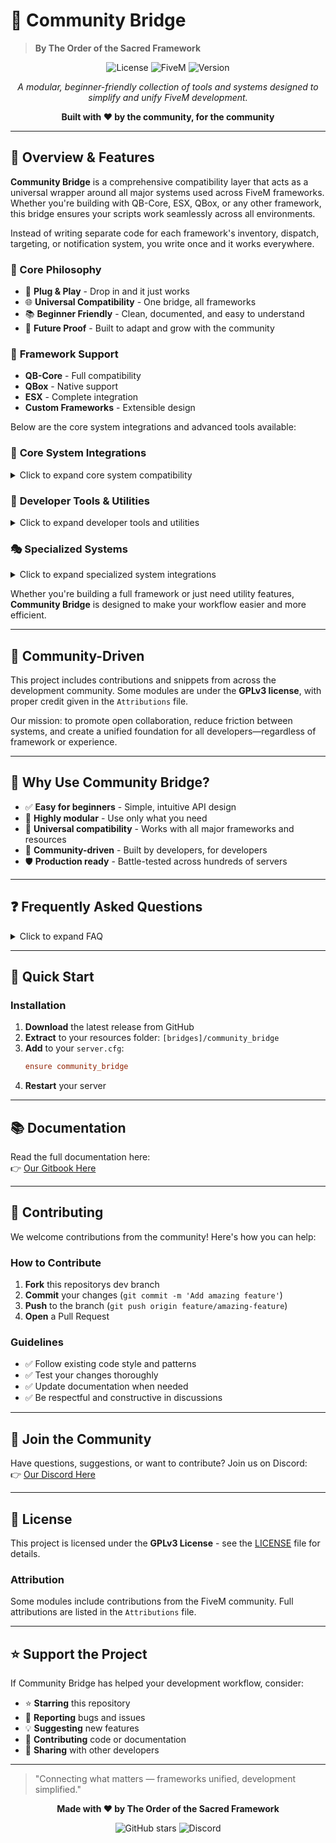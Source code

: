 # 🌉 Community Bridge
> **By The Order of the Sacred Framework**

<div align="center">

![License](https://img.shields.io/badge/license-GPLv3-blue.svg)
![FiveM](https://img.shields.io/badge/FiveM-Compatible-green.svg)
![Version](https://img.shields.io/badge/version-latest-brightgreen.svg)

*A modular, beginner-friendly collection of tools and systems designed to simplify and unify FiveM development.*

**Built with ❤️ by the community, for the community**

</div>

---

## 🚀 Overview & Features

**Community Bridge** is a comprehensive compatibility layer that acts as a universal wrapper around all major systems used across FiveM frameworks. Whether you're building with QB-Core, ESX, QBox, or any other framework, this bridge ensures your scripts work seamlessly across all environments.

Instead of writing separate code for each framework's inventory, dispatch, targeting, or notification system, you write once and it works everywhere.

### 🎯 Core Philosophy
- 🔧 **Plug & Play** - Drop in and it just works
- 🌐 **Universal Compatibility** - One bridge, all frameworks
- 📚 **Beginner Friendly** - Clean, documented, and easy to understand
- 🚀 **Future Proof** - Built to adapt and grow with the community

### 🔐 **Framework Support**
- **QB-Core** - Full compatibility
- **QBox** - Native support
- **ESX** - Complete integration
- **Custom Frameworks** - Extensible design

Below are the core system integrations and advanced tools available:

### 🔧 **Core System Integrations**
<details>
<summary>Click to expand core system compatibility</summary>

#### 📦 **Inventory Systems**
- `ox_inventory` ⭐ | `codem-inventory` | `core_inventory` | `jpr-inventory`
- `origin_inventory` | `ps-inventory` | `qb-inventory` | `qs-inventory` | `tgiann-inventory`

**Bonus:** Built-in item output generator supporting `ox_inventory`, `qb-new`, and `qb-old` formats!

#### 🚨 **Dispatch Systems**
- `lb-tablet` | `ps-dispatch` | `qs-dispatch` | `redutzu-mdt` | `tk_dispatch`
- `linden_outlawalert` | `cd_dispatch` | `bub_mdt`

**Plus:** Built-in fallback system ensures notifications always reach their destination.

#### 🏗️ **Additional Modules**
| Module | Description | Compatibility |
|--------|-------------|---------------|
| 🚪 **Doorlock** | Universal door management | `ox_doorlock`, `qb-doorlock`, `rcore_doorlock`, `jacksams-doorlock` |
| ⛽ **Fuel Systems** | Seamless fuel integration | All major fuel resources |
| 📱 **Phone** | Cross-phone compatibility | All major phone systems |
| 🎯 **Targeting** | Universal targeting system | `qb-target`, `ox_target`, `sleepless-interact` |
| 🔑 **Vehicle Keys** | Key management bridge | All major key systems |
| 🛍️ **Shops** | In-house shop system | Simple, expandable design |
| 📊 **Progress Bars** | Universal progress system | Most common progress resources |
| 🌤️ **Weather** | Weather control bridge | Most weather resources |
| 🎮 **Skills** | Skill system integration | Most skill systems |

</details>

### 🎨 **Developer Tools & Utilities**
<details>
<summary>Click to expand developer tools and utilities</summary>

#### 🛠️ **Utility Features**
- 🌍 **Locale Support** - Multi-language ready
- 🧮 **Math Utilities** - Common mathematical functions
- 🔧 **Helper Functions** - Rich collection of development tools
- 📏 **Input Systems** - `qb-input` and `ox_lib` compatible
- 📋 **Menu Systems** - Interchangeable QB and ox_lib formats
- ✅ **Version Checker** - Built-in update management
- 📦 **Cache System** - Advanced client-side caching with change detection
- 🎯 **Point System** - 3D world interaction points
- 📊 **State Bags** - Entity state management
- 🔧 **Entity Management** - Comprehensive entity utilities

#### 🎨 **Advanced Developer Tools**
- 🎬 **Cutscenes** - Full cinematic sequence management with character switching
- ✨ **Particle Effects** - Advanced particle system integration
- 📍 **Markers** - Server-side marker management system
- 🎯 **Raycast Utilities** - Advanced raycasting and collision detection
- 📺 **Scaleform** - Native UI scaleform wrapper
- 🎮 **Gizmo System** - 3D object manipulation with translate/rotate/scale
- 🏗️ **Object Placement** - Advanced placeable object system with boundary checks
- 🖥️ **DUI System** - Direct User Interface integration
- 📐 **Math Tools** - Mathematical utilities for 3D calculations

</details>

### 🎭 **Specialized Systems**
<details>
<summary>Click to expand specialized system integrations</summary>

#### 🏠 **Housing System Integration**
- 🏡 **bcs-housing** - Complete integration
- 🏠 **esx_property** - Full compatibility
- 🔧 **Universal Interface** - Standardized housing functions
- 📊 **Property Management** - Advanced property utilities

#### 💬 **Dialogue & Help Systems**
- 🗣️ **Web-based Dialogue** - Modern React-based dialogue interface
- 💡 **Multiple Help Text Providers**:
  - `cd_drawtextui` | `jg-textui` | `lab-HintUI` | `okokTextUI` | `ox_lib`
- 🎨 **Styled Components** - Professional UI with animations
- 📱 **Responsive Design** - Works across all screen sizes

#### 👕 **Comprehensive Clothing Systems**
- 👔 **illenium-appearance** - Advanced appearance management
- 🎮 **fivem-appearance** - Community appearance system
- 📦 **qb-clothing** - QB-Core clothing integration
- 👗 **esx_skin** - ESX skin system support
- 🔄 **Default Fallback** - Built-in clothing system
- 💾 **Appearance Caching** - Optimized appearance data management

#### 🎭 **Animation & Effects Systems**
- 🎬 **Animation Library** - Comprehensive animation utilities
- ✨ **Particle Management** - Advanced particle effect system
- 🎭 **Cutscene Framework** - Full cinematic control
- 📺 **Scaleform Integration** - Native UI elements
- 🎯 **Entity Animation** - Ped and object animation tools

</details>

Whether you're building a full framework or just need utility features, **Community Bridge** is designed to make your workflow easier and more efficient.

---

## 🤝 Community-Driven

This project includes contributions and snippets from across the development community. Some modules are under the **GPLv3 license**, with proper credit given in the `Attributions` file.

Our mission: to promote open collaboration, reduce friction between systems, and create a unified foundation for all developers—regardless of framework or experience.

---

## 🧰 Why Use Community Bridge?

- ✅ **Easy for beginners** - Simple, intuitive API design
- 🔄 **Highly modular** - Use only what you need
- 🔌 **Universal compatibility** - Works with all major frameworks and resources
- 🤝 **Community-driven** - Built by developers, for developers
- 🛡️ **Production ready** - Battle-tested across hundreds of servers

---

## ❓ Frequently Asked Questions

<details>
<summary>Click to expand FAQ</summary>

**Q: What happens if a new framework comes out?**
A: We actively monitor the FiveM community and add support for new frameworks as they gain adoption.

**Q: Is this compatible with my custom framework?**
A: Yes! Community Bridge has an extensible design that supports custom framework integration.

**Q: How often is this updated?**
A: We release updates regularly to maintain compatibility and add new features based on community feedback.

</details>

---

## 🚀 Quick Start

### Installation
1. **Download** the latest release from GitHub
2. **Extract** to your resources folder: `[bridges]/community_bridge`
3. **Add** to your `server.cfg`:
   ```cfg
   ensure community_bridge
   ```
4. **Restart** your server

---

## 📚 Documentation

Read the full documentation here:  
👉 [Our Gitbook Here](https://mrnewbs-scrips.gitbook.io/the-order-of-the-sacred-framework)

---

## 🤝 Contributing

We welcome contributions from the community! Here's how you can help:

### How to Contribute
1. **Fork** this repositorys dev branch
2. **Commit** your changes (`git commit -m 'Add amazing feature'`)
3. **Push** to the branch (`git push origin feature/amazing-feature`)
4. **Open** a Pull Request

### Guidelines
- ✅ Follow existing code style and patterns
- ✅ Test your changes thoroughly
- ✅ Update documentation when needed
- ✅ Be respectful and constructive in discussions

---

## 💬 Join the Community

Have questions, suggestions, or want to contribute? Join us on Discord:  
👉 [Our Discord Here](https://discord.gg/MukwBuJjP7)

---

## 📄 License

This project is licensed under the **GPLv3 License** - see the [LICENSE](LICENSE) file for details.

### Attribution
Some modules include contributions from the FiveM community. Full attributions are listed in the `Attributions` file.

---

## ⭐ Support the Project

If Community Bridge has helped your development workflow, consider:
- ⭐ **Starring** this repository
- 🐛 **Reporting** bugs and issues
- 💡 **Suggesting** new features
- 🤝 **Contributing** code or documentation
- 💬 **Sharing** with other developers

---

> "Connecting what matters — frameworks unified, development simplified."

<div align="center">

**Made with ❤️ by The Order of the Sacred Framework**

![GitHub stars](https://img.shields.io/github/stars/The-Order-Of-The-Sacred-Framework/community_bridge?style=social)
![Discord](https://img.shields.io/discord/1337224918710095882?style=social)

</div>

